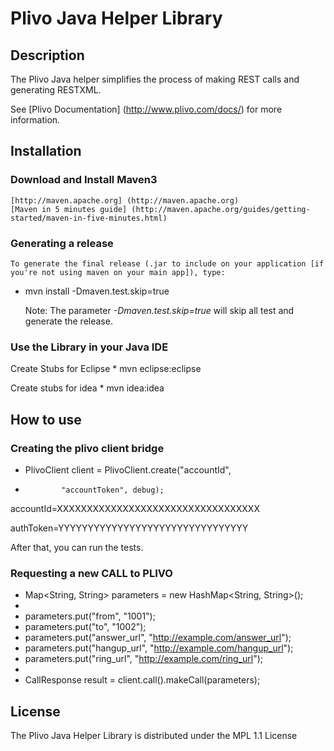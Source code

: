 
Plivo Java Helper Library
=========================

Description
-----------

The Plivo Java helper simplifies the process of making REST calls and generating RESTXML.

See [Plivo Documentation] (http://www.plivo.com/docs/) for more information.


Installation
------------

### Download and Install Maven3
    
    [http://maven.apache.org] (http://maven.apache.org)
    [Maven in 5 minutes guide] (http://maven.apache.org/guides/getting-started/maven-in-five-minutes.html)

### Generating a release

	To generate the final release (.jar to include on your application [if you're not using maven on your main app]), type:
	
 * mvn install -Dmaven.test.skip=true
	
	Note: The parameter *-Dmaven.test.skip=true* will skip all test and generate the release.
	
### Use the Library in your Java IDE

Create Stubs for Eclipse
    * mvn eclipse:eclipse

Create stubs for idea
    * mvn idea:idea


How to use
----------

### Creating the plivo client bridge
  * PlivoClient client = PlivoClient.create("accountId",
  *				"accountToken", debug);

  
  accountId=XXXXXXXXXXXXXXXXXXXXXXXXXXXXXXXXXX
  
  authToken=YYYYYYYYYYYYYYYYYYYYYYYYYYYYYYYY
  
  
  After that, you can run the tests.
 
### Requesting a new CALL to PLIVO

*  Map<String, String> parameters = new HashMap<String, String>();
*
*	parameters.put("from", "1001");
*	parameters.put("to", "1002");
*	parameters.put("answer_url", "http://example.com/answer_url");
*	parameters.put("hangup_url", "http://example.com/hangup_url");
*	parameters.put("ring_url", "http://example.com/ring_url");
*
*   CallResponse result = client.call().makeCall(parameters);


License
-------

The Plivo Java Helper Library is distributed under the MPL 1.1 License
